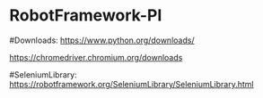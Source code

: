 # RobotFramework-PI


#Downloads:
https://www.python.org/downloads/

https://chromedriver.chromium.org/downloads

#SeleniumLibrary:
https://robotframework.org/SeleniumLibrary/SeleniumLibrary.html

